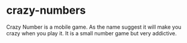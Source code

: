 crazy-numbers
=============

Crazy Number is a mobile game. As the name suggest it will make you crazy when you play it. It is a small number game but very addictive. 
